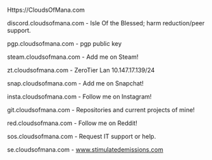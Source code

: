Https://CloudsOfMana.com

discord.cloudsofmana.com - Isle Of the Blessed; harm reduction/peer support.
 
pgp.cloudsofmana.com - pgp public key

steam.cloudsofmana.com - Add me on Steam!

zt.cloudsofmana.com - ZeroTier Lan 10.147.17.139/24

snap.cloudsofmana.com - Add me on Snapchat!

insta.cloudsofmana.com - Follow me on Instagram!

git.cloudsofmana.com - Repositories and current projects of mine!

red.cloudsofmana.com - Follow me on Reddit!

sos.cloudsofmana.com - Request IT support or help.

se.cloudsofmana.com - www.stimulatedemissions.com
